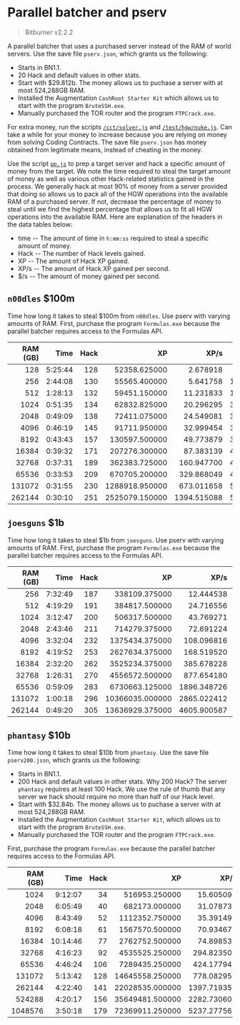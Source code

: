 # Parallel batcher and pserv

> Bitburner v2.2.2

A parallel batcher that uses a purchased server instead of the RAM of world
servers. Use the save file `pserv.json`, which grants us the following:

<!-- prettier-ignore -->
- Starts in BN1.1.
- 20 Hack and default values in other stats.
- Start with $29.812b. The money allows us to puchase a server with at most
  524,288GB RAM.
- Installed the Augmentation `CashRoot Starter Kit` which allows us to start
  with the program `BruteSSH.exe`.
- Manually purchased the TOR router and the program `FTPCrack.exe`.

For extra money, run the scripts [`/cct/solver.js`](../../src/cct/solver.js) and
[`/test/hgw/nuke.js`](../../src/test/hgw/nuke.js). Can take a while for your
money to increase because you are relying on money from solving Coding
Contracts. The save file `pserv.json` has money obtained from legitimate means,
instead of cheating in the money.

Use the script [`pp.js`](../../src/test/hgw/batcher/pp.js) to prep a target
server and hack a specific amount of money from the target. We note the time
required to steal the target amount of money as well as various other
Hack-related statistics gained in the process. We generally hack at most 90% of
money from a server provided that doing so allows us to pack all of the HGW
operations into the available RAM of a purchased server. If not, decrease the
percentage of money to steal until we find the highest percentage that allows us
to fit all HGW operations into the available RAM. Here are explanation of the
headers in the data tables below:

<!-- prettier-ignore -->
- time -- The amount of time in `h:mm:ss` required to steal a specific amount
  of money.
- Hack -- The number of Hack levels gained.
- XP -- The amount of Hack XP gained.
- XP/s -- The amount of Hack XP gained per second.
- $/s -- The amount of money gained per second.

## `n00dles` $100m

Time how long it takes to steal $100m from `n00dles`. Use pserv with varying
amounts of RAM. First, purchase the program `Formulas.exe` because the parallel
batcher requires access to the Formulas API.

| RAM (GB) |    Time | Hack |             XP |        XP/s |          $/s |
| -------: | ------: | ---: | -------------: | ----------: | -----------: |
|      128 | 5:25:44 |  128 |   52358.625000 |    2.678918 |  5116.479207 |
|      256 | 2:44:08 |  130 |   55565.400000 |    5.641758 | 10153.364541 |
|      512 | 1:28:13 |  132 |   59451.150000 |   11.231833 | 18892.541867 |
|     1024 | 0:51:35 |  134 |   62832.825000 |   20.296295 | 32302.057835 |
|     2048 | 0:49:09 |  138 |   72411.075000 |   24.549081 | 33902.384863 |
|     4096 | 0:46:19 |  145 |   91711.950000 |   32.999454 | 35981.629219 |
|     8192 | 0:43:43 |  157 |  130597.500000 |   49.773879 | 38112.428615 |
|    16384 | 0:39:32 |  171 |  207276.300000 |   87.383139 | 42157.805096 |
|    32768 | 0:37:31 |  189 |  362383.725000 |  160.947700 | 44413.611528 |
|    65536 | 0:33:53 |  209 |  670705.200000 |  329.868049 | 49182.270972 |
|   131072 | 0:31:55 |  230 | 1288918.950000 |  673.011658 | 52215.203919 |
|   262144 | 0:30:10 |  251 | 2525079.150000 | 1394.515088 | 55226.589173 |

## `joesguns` $1b

Time how long it takes to steal $1b from `joesguns`. Use pserv with varying
amounts of RAM. First, purchase the program `Formulas.exe` because the parallel
batcher requires access to the Formulas API.

| RAM (GB) |    Time | Hack |              XP |        XP/s |           $/s |
| -------: | ------: | ---: | --------------: | ----------: | ------------: |
|      256 | 7:32:49 |  187 |   338109.375000 |   12.444538 |  36806.249583 |
|      512 | 4:19:29 |  191 |   384817.500000 |   24.716556 |  64229.293439 |
|     1024 | 3:12:47 |  200 |   506317.500000 |   43.769271 |  86446.293166 |
|     2048 | 2:43:46 |  211 |   714279.375000 |   72.691224 | 101768.616431 |
|     4096 | 3:32:04 |  232 |  1375434.375000 |  108.096816 |  78591.038720 |
|     8192 | 4:19:52 |  253 |  2627634.375000 |  168.519520 |  64133.549652 |
|    16384 | 2:32:20 |  262 |  3525234.375000 |  385.678228 | 109404.988933 |
|    32768 | 1:26:31 |  270 |  4556572.500000 |  877.654180 | 192612.798389 |
|    65536 | 0:59:09 |  283 |  6730663.125000 | 1896.348726 | 281747.680864 |
|   131072 | 1:00:18 |  296 | 10366035.000000 | 2865.022412 | 276385.562282 |
|   262144 | 0:49:20 |  305 | 13636929.375000 | 4605.900587 | 337752.030565 |

## `phantasy` $10b

Time how long it takes to steal $10b from `phantasy`. Use the save file
`pserv200.json`, which grants us the following:

<!-- prettier-ignore -->
- Starts in BN1.1.
- 200 Hack and default values in other stats. Why 200 Hack? The server
  `phantasy` requires at least 100 Hack. We use the rule of thumb that any
  server we hack should require no more than half of our Hack level.
- Start with $32.84b. The money allows us to puchase a server with at most
  524,288GB RAM.
- Installed the Augmentation `CashRoot Starter Kit`, which allows us to start
  with the program `BruteSSH.exe`.
- Manually purchased the TOR router and the program `FTPCrack.exe`.

First, purchase the program `Formulas.exe` because the parallel batcher requires
access to the Formulas API.

| RAM (GB) |     Time | Hack |              XP |        XP/s |           $/s |
| -------: | -------: | ---: | --------------: | ----------: | ------------: |
|     1024 |  9:12:07 |   34 |   516953.250000 |   15.605098 | 301866.716607 |
|     2048 |  6:05:49 |   40 |   682173.000000 |   31.078737 | 455584.394048 |
|     4096 |  8:43:49 |   52 |  1112352.750000 |   35.391499 | 318167.943167 |
|     8192 |  6:08:18 |   61 |  1567570.500000 |   70.934672 | 452513.442930 |
|    16384 | 10:14:46 |   77 |  2762752.500000 |   74.898534 | 271101.136638 |
|    32768 |  4:16:23 |   92 |  4535525.250000 |  294.823502 | 650031.663042 |
|    65536 |  4:46:24 |  106 |  7289435.250000 |  424.177948 | 581907.833713 |
|   131072 |  5:13:42 |  128 | 14645558.250000 |  778.082956 | 531275.723706 |
|   262144 |  4:22:40 |  141 | 22028535.000000 | 1397.719352 | 634503.997439 |
|   524288 |  4:20:17 |  156 | 35649481.500000 | 2282.730607 | 640326.453794 |
|  1048576 |  3:50:18 |  179 | 72369911.250000 | 5237.277568 | 723681.634791 |
